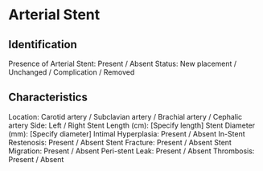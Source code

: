 
# Arterial Stent

## Identification

Presence of Arterial Stent: Present / Absent
Status: New placement / Unchanged / Complication / Removed

## Characteristics

Location: Carotid artery / Subclavian artery / Brachial artery / Cephalic artery
Side: Left / Right
Stent Length (cm): [Specify length]
Stent Diameter (mm): [Specify diameter]
Intimal Hyperplasia: Present / Absent
In-Stent Restenosis: Present / Absent
Stent Fracture: Present / Absent
Stent Migration: Present / Absent
Peri-stent Leak: Present / Absent
Thrombosis: Present / Absent
